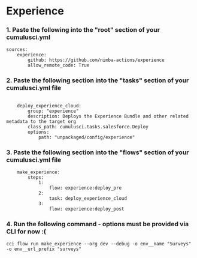 # Experience


### 1. Paste the following into the "root" section of your cumulusci.yml

```
sources:
    experience:
        github: https://github.com/nimba-actions/experience
        allow_remote_code: True
```

### 2. Paste the following section into the "tasks" section of your cumulusci.yml file

```
    
    deploy_experience_cloud:
        group: "experience"
        description: Deploys the Experience Bundle and other related metadata to the target org
        class_path: cumulusci.tasks.salesforce.Deploy
        options:
            path: "unpackaged/config/experience"
```
### 3. Paste the following section into the "flows" section of your cumulusci.yml file

``` 
    make_experience:
        steps:
            1:
                flow: experience:deploy_pre
            2:
                task: deploy_experience_cloud
            3:
                flow: experience:deploy_post
```

### 4. Run the following command - options must be provided via CLI for now :(

```
cci flow run make_experience --org dev --debug -o env__name "Surveys" -o env__url_prefix "surveys"
```